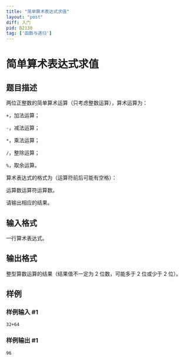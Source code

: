 ```yaml
---
title: "简单算术表达式求值"
layout: "post"
diff: 入门
pid: B2130
tag: ['函数与递归']
---
```

# 简单算术表达式求值
## 题目描述

两位正整数的简单算术运算（只考虑整数运算），算术运算为：

`+`，加法运算；

`-`，减法运算；

`*`，乘法运算；

`/`，整除运算；

`%`，取余运算。

算术表达式的格式为（运算符前后可能有空格）：

运算数运算符运算数。

请输出相应的结果。
## 输入格式

一行算术表达式。
## 输出格式

整型算数运算的结果（结果值不一定为 $2$ 位数，可能多于 $2$ 位或少于 $2$ 位）。
## 样例

### 样例输入 #1
```
32+64
```
### 样例输出 #1
```
96
```
